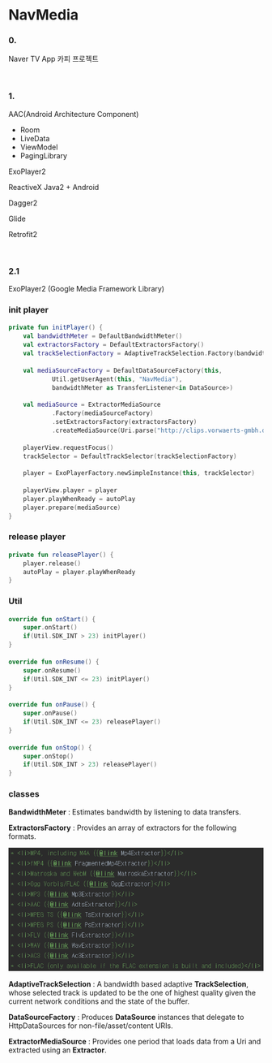 # NavMedia
### 0.
Naver TV App 카피 프로젝트

<br>

### 1.

AAC(Android Architecture Component)

- Room
- LiveData
- ViewModel
- PagingLibrary

ExoPlayer2 

ReactiveX Java2 + Android

Dagger2

Glide

Retrofit2

<br>

### 2.1

ExoPlayer2 (Google Media Framework Library)

### init player

```kotlin
private fun initPlayer() {
    val bandwidthMeter = DefaultBandwidthMeter()
    val extractorsFactory = DefaultExtractorsFactory()
    val trackSelectionFactory = AdaptiveTrackSelection.Factory(bandwidthMeter)

    val mediaSourceFactory = DefaultDataSourceFactory(this,
            Util.getUserAgent(this, "NavMedia"),
            bandwidthMeter as TransferListener<in DataSource>)

    val mediaSource = ExtractorMediaSource
            .Factory(mediaSourceFactory)
            .setExtractorsFactory(extractorsFactory)
            .createMediaSource(Uri.parse("http://clips.vorwaerts-gmbh.de/big_buck_bunny.mp4"))

    playerView.requestFocus()
    trackSelector = DefaultTrackSelector(trackSelectionFactory)

    player = ExoPlayerFactory.newSimpleInstance(this, trackSelector)

    playerView.player = player
    player.playWhenReady = autoPlay
    player.prepare(mediaSource)
}
```

### release player

```kotlin
private fun releasePlayer() {
    player.release()
    autoPlay = player.playWhenReady
}
```

### Util

```kotlin
override fun onStart() {
    super.onStart()
    if(Util.SDK_INT > 23) initPlayer()
}

override fun onResume() {
    super.onResume()
    if(Util.SDK_INT <= 23) initPlayer()
}

override fun onPause() {
    super.onPause()
    if(Util.SDK_INT <= 23) releasePlayer()
}

override fun onStop() {
    super.onStop()
    if(Util.SDK_INT > 23) releasePlayer()
}
```

### classes

**BandwidthMeter** : Estimates bandwidth by listening to data transfers.

**ExtractorsFactory** : Provides an array of extractors for the following formats.

![formats](https://github.com/JUWON-KEVIN-LEE/kotlin-study/blob/master/project/NavMedia/images/formats.png)

**AdaptiveTrackSelection** : A bandwidth based adaptive **TrackSelection**, whose selected track is updated to be the one of highest quality given the current network conditions and the state of the buffer.

**DataSourceFactory** : Produces **DataSource** instances that delegate to HttpDataSources for non-file/asset/content URIs.

**ExtractorMediaSource** : Provides one period that loads data from a Uri and extracted using an **Extractor**.

